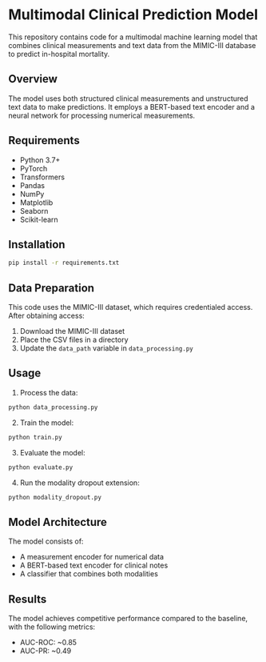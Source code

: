 # Multimodal Clinical Prediction Model

This repository contains code for a multimodal machine learning model that combines clinical measurements and text data from the MIMIC-III database to predict in-hospital mortality.

## Overview

The model uses both structured clinical measurements and unstructured text data to make predictions. It employs a BERT-based text encoder and a neural network for processing numerical measurements.

## Requirements

- Python 3.7+
- PyTorch
- Transformers
- Pandas
- NumPy
- Matplotlib
- Seaborn
- Scikit-learn

## Installation

```bash
pip install -r requirements.txt
```

## Data Preparation

This code uses the MIMIC-III dataset, which requires credentialed access. After obtaining access:

1. Download the MIMIC-III dataset
2. Place the CSV files in a directory
3. Update the `data_path` variable in `data_processing.py`

## Usage

1. Process the data:
```bash
python data_processing.py
```

2. Train the model:
```bash
python train.py
```

3. Evaluate the model:
```bash
python evaluate.py
```

4. Run the modality dropout extension:
```bash
python modality_dropout.py
```

## Model Architecture

The model consists of:
- A measurement encoder for numerical data
- A BERT-based text encoder for clinical notes
- A classifier that combines both modalities

## Results

The model achieves competitive performance compared to the baseline, with the following metrics:
- AUC-ROC: ~0.85
- AUC-PR: ~0.49

